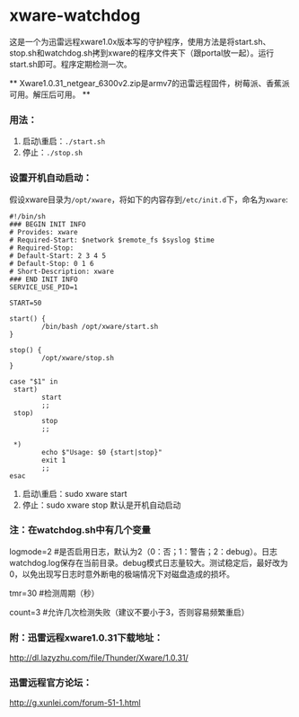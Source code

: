 # xware-watchdog
这是一个为迅雷远程xware1.0x版本写的守护程序，使用方法是将start.sh、stop.sh和watchdog.sh拷到xware的程序文件夹下（跟portal放一起）。运行start.sh即可。程序定期检测一次。

** Xware1.0.31_netgear_6300v2.zip是armv7的迅雷远程固件，树莓派、香蕉派可用。解压后可用。 **

### 用法：
1. 启动\重启：`./start.sh`
2. 停止：`./stop.sh`

### 设置开机自动启动：
假设xware目录为`/opt/xware`，将如下的内容存到`/etc/init.d`下，命名为`xware`:
```
#!/bin/sh 
### BEGIN INIT INFO
# Provides: xware
# Required-Start: $network $remote_fs $syslog $time
# Required-Stop:
# Default-Start: 2 3 4 5
# Default-Stop: 0 1 6
# Short-Description: xware
### END INIT INFO
SERVICE_USE_PID=1

START=50

start() {
        /bin/bash /opt/xware/start.sh
}

stop() {
        /opt/xware/stop.sh
}

case "$1" in
 start)
        start
        ;;
 stop)
        stop
        ;;

 *)
        echo $"Usage: $0 {start|stop}"  
        exit 1
        ;;
esac
```

1. 启动\重启：sudo xware start
2. 停止：sudo xware stop
默认是开机自动启动

### 注：在watchdog.sh中有几个变量
logmode=2 #是否启用日志，默认为2（0：否；1：警告；2：debug）。日志watchdog.log保存在当前目录。debug模式日志量较大。测试稳定后，最好改为0，以免出现写日志时意外断电的极端情况下对磁盘造成的损坏。

tmr=30 #检测周期（秒）

count=3 #允许几次检测失败（建议不要小于3，否则容易频繁重启）

### 附：迅雷远程xware1.0.31下载地址：
http://dl.lazyzhu.com/file/Thunder/Xware/1.0.31/

### 迅雷远程官方论坛：
http://g.xunlei.com/forum-51-1.html
